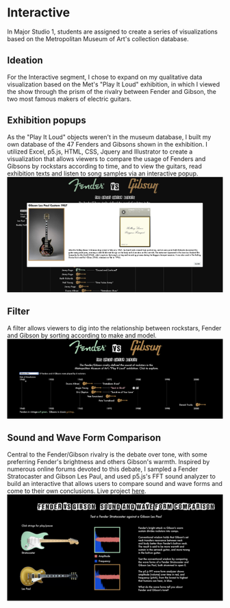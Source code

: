 # Interactive 

In Major Studio 1, students are assigned to create a series of visualizations based on the Metropolitan Museum of Art's collection database. 

## Ideation 

For the Interactive segment, I chose to expand on my qualitative data visualization based on the Met's "Play It Loud" exhibition, in which I viewed the show through the prism of the rivalry between Fender and Gibson, the two most famous makers of electric guitars. 

## Exhibition popups 

 As the "Play It Loud" objects weren't in the museum database, I built my own database of the 47 Fenders and Gibsons shown in the exhibition. I utilized Excel, p5.js, HTML, CSS, Jquery and Illustrator to create a visualization that allows viewers to compare the usage of Fenders and Gibsons by rockstars according to time, and to view the guitars, read exhibition texts and listen to song samples via an interactive popup. ![popup](https://github.com/dangrunebaum/dangrunebaum.github.io/blob/master/met-interactive/interactive-popup.png)

## Filter

A filter allows viewers to dig into the relationship between rockstars, Fender and Gibson by sorting according to make and model.  ![filter](https://github.com/dangrunebaum/dangrunebaum.github.io/blob/master/met-interactive/interactive-filter.png)

## Sound and Wave Form Comparison 

Central to the Fender/Gibson rivalry is the debate over tone, with some preferring Fender's brightness and others Gibson's warmth. Inspired by numerous online forums devoted to this debate, I sampled a Fender Stratocaster and Gibson Les Paul, and used p5.js's FFT sound analyzer to build an interactive that allows users to compare sound and wave forms and come to their own conclusions. Live project [here](https://dangrunebaum.github.io/met-interactive/).
![sound](https://github.com/dangrunebaum/dangrunebaum.github.io/blob/master/met-interactive/interactive-sound.png)
